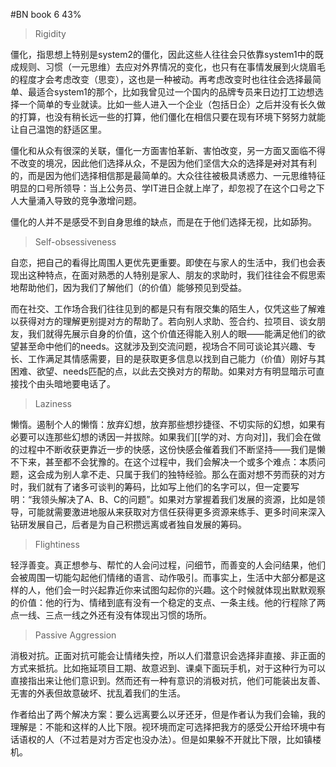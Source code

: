 #BN  book 6 43%
> Rigidity

僵化，指思想上特别是system2的僵化，因此这些人往往会只依靠system1中的既成规则、习惯（一元思维）去应对外界情况的变化，也只有在事情发展到火烧眉毛的程度才会考虑改变（思变），这也是一种被动。再考虑改变时也往往会选择最简单、最适合system1的那个，比如我曾见过一个国内的品牌专员来日边打工边想选择一个简单的专业就读。比如一些人进入一个企业（包括日企）之后并没有长久做的打算，也没有稍长远一些的打算，他们僵化在相信只要在现有环境下努努力就能让自己温饱的舒适区里。

僵化和从众有很深的关联，僵化一方面害怕革新、害怕改变，另一方面又面临不得不改变的境况，因此他们选择从众，不是因为他们坚信大众的选择是~~对~~对其有利的，而是因为他们选择相信那是最简单的。大众往往被极具诱惑力、一元思维特征明显的口号所领导：当上公务员、学IT进日企就上岸了，却忽视了在这个口号之下人大量涌入导致的竞争激增问题。

僵化的人并不是感受不到自身思维的缺点，而是在于他们选择无视，比如舔狗。

> Self-obsessiveness

自恋，把自己的看得比周围人更优先更重要。即使在与家人的生活中，我们也会表现出这种特点，在面对熟悉的人特别是家人、朋友的求助时，我们往往会不假思索地帮助他们，因为我们了解他们（的价值）能够预见到受益。

而在社交、工作场合我们往往见到的都是只有有限交集的陌生人，仅凭这些了解难以获得对方的理解更别提对方的帮助了。若向别人求助、签合约、拉项目、谈女朋友，我们就得先展示自身的价值，这个价值还得能入别人的眼——能满足他们的欲望甚至命中他们的needs。这就涉及到交流问题，视场合不同可谈论其兴趣、专长、工作满足其情感需要，目的是获取更多信息以找到自己能力（价值）刚好与其困难、欲望、needs匹配的点，以此去交换对方的帮助。如果对方有明显暗示可直接找个由头暗地要电话了。

> Laziness

懒惰。遏制个人的懒惰：放弃幻想，放弃那些想抄捷径、不切实际的幻想，如果有必要可以连那些幻想的诱因一并拔除。如果我们[[学的对、方向对]]，我们会在做的过程中不断收获更靠近一步的快感，这份快感会催着我们不断坚持——我们是懒不下来，甚至都不会犹豫的。在这个过程中，我们会解决一个或多个难点：本质问题，这会成为别人拿不走、只属于我们的独特经验。那么在面对想不劳而获的对方时，我们就有了诸多可谈判的筹码，比如写上他们的名字可以，但一定要写明：“我领头解决了A、B、C的问题”。如果对方掌握着我们发展的资源，比如是领导，可能就需要激进地服从来获取对方信任获得更多资源来练手、更多时间来深入钻研发展自己，后者是为自己积攒远离或者独自发展的筹码。

> Flightiness

轻浮善变。真正想参与、帮忙的人会问过程，问细节，而善变的人会问结果，他们会被周围一切能勾起他们情绪的语言、动作吸引。而事实上，生活中大部分都是这样的人，他们会一时兴起靠近你来试图勾起你的兴趣。这个时候就体现出默默观察的价值：他的行为、情绪到底有没有一个稳定的支点、一条主线。他的行程除了两点一线、三点一线之外还有没有体现出习惯的场所。

> Passive Aggression

消极对抗。正面对抗可能会让情绪失控，所以人们潜意识会选择非直接、非正面的方式来抵抗。比如拖延项目工期、故意迟到、课桌下面玩手机，对于这种行为可以直接指出来让他们意识到。然而还有一种有意识的消极对抗，他们可能装出友善、无害的外表但故意破坏、扰乱着我们的生活。

作者给出了两个解决方案：要么远离要么以牙还牙，但是作者认为我们会输，我的理解是：不能和这样的人比下限。视环境而定可选择把我方的感受公开给环境中有话语权的人（不过若是对方否定也没办法）。但是如果躲不开就比下限，比如镇楼机。